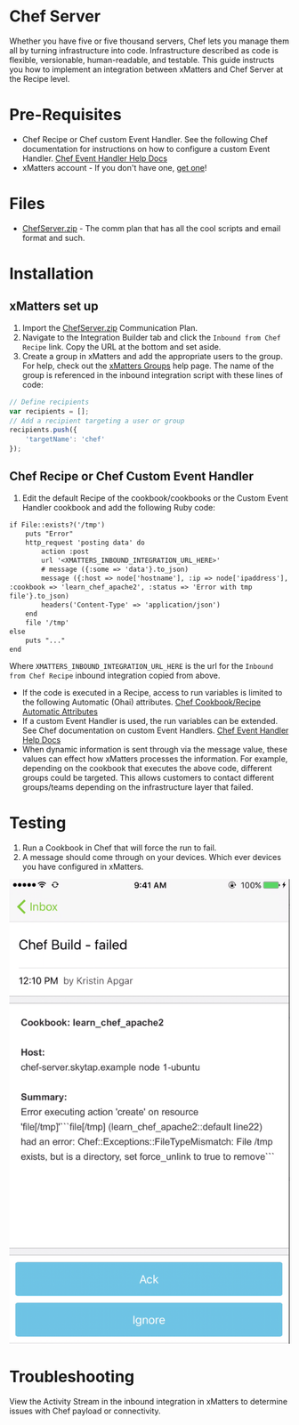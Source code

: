 # Chef Server
Whether you have five or five thousand servers, Chef lets you manage them all by turning infrastructure into code. Infrastructure described as code is flexible, versionable, human-readable, and testable. This guide instructs you how to implement an integration between xMatters and Chef Server at the Recipe level.

# Pre-Requisites
* Chef Recipe or Chef custom Event Handler.  See the following Chef documentation for instructions on how to configure a custom Event Handler.  [Chef Event Handler Help Docs](https://docs.chef.io/handlers.html)  
* xMatters account - If you don't have one, [get one](https://www.xmatters.com)!

# Files
* [ChefServer.zip](ChefServer.zip) - The comm plan that has all the cool scripts and email format and such. 

# Installation
## xMatters set up
1. Import the [ChefServer.zip](ChefServer.zip) Communication Plan.
3. Navigate to the Integration Builder tab and click the `Inbound from Chef Recipe` link. Copy the URL at the bottom and set aside.
4. Create a group in xMatters and add the appropriate users to the group. For help, check out the [xMatters Groups](https://help.xmatters.com/OnDemand/groups/groups.htm) help page. The name of the group is referenced in the inbound integration script with these lines of code:
```javascript
// Define recipients
var recipients = [];
// Add a recipient targeting a user or group
recipients.push({
    'targetName': 'chef'
});
```

## Chef Recipe or Chef Custom Event Handler
1. Edit the default Recipe of the cookbook/cookbooks or the Custom Event Handler cookbook and add the following Ruby code:
```
if File::exists?('/tmp')
	puts "Error"
	http_request 'posting data' do
 		action :post
		url '<XMATTERS_INBOUND_INTEGRATION_URL_HERE>'
 		# message ({:some => 'data'}.to_json)
 		message ({:host => node['hostname'], :ip => node['ipaddress'], :cookbook => 'learn_chef_apache2', :status => 'Error with tmp file'}.to_json)
		headers('Content-Type' => 'application/json')
	end
	file '/tmp'
else
	puts "..."
end
```
Where `XMATTERS_INBOUND_INTEGRATION_URL_HERE` is the url for the `Inbound from Chef Recipe` inbound integration copied from above.

* If the code is executed in a Recipe, access to run variables is limited to the following Automatic (Ohai) attributes. [Chef Cookbook/Recipe Automatic Attributes](https://docs.chef.io/attributes.html)  
* If a custom Event Handler is used, the run variables can be extended.  See Chef documentation on custom Event Handlers. [Chef Event Handler Help Docs](https://docs.chef.io/handlers.html)
* When dynamic information is sent through via the message value, these values can effect how xMatters processes the information.  For example, depending on the cookbook that executes the above code, different groups could be targeted.  This allows customers to contact different groups/teams depending on the infrastructure layer that failed. 


# Testing
1. Run a Cookbook in Chef that will force the run to fail.
2. A message should come through on your devices.  Which ever devices you have configured in xMatters.
<kbd>
<img src="media/devicemessage1.png">
</kbd>

# Troubleshooting
View the Activity Stream in the inbound integration in xMatters to determine issues with Chef payload or connectivity.


